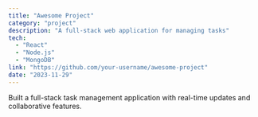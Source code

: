 ```yaml
---
title: "Awesome Project"
category: "project"
description: "A full-stack web application for managing tasks"
tech:
  - "React"
  - "Node.js"
  - "MongoDB"
link: "https://github.com/your-username/awesome-project"
date: "2023-11-29"
---
```


Built a full-stack task management application with real-time updates and collaborative features.